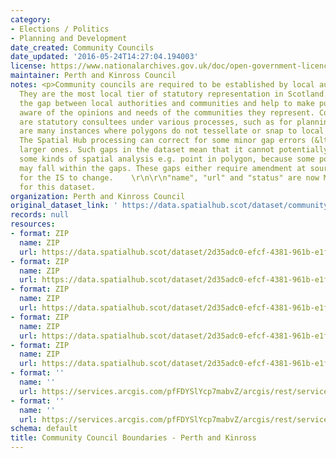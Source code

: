 ```yaml
---
category:
- Elections / Politics
- Planning and Development
date_created: Community Councils
date_updated: '2016-05-24T14:27:04.194003'
license: https://www.nationalarchives.gov.uk/doc/open-government-licence/version/3/
maintainer: Perth and Kinross Council
notes: <p>Community councils are required to be established by local authorities.
  They are the most local tier of statutory representation in Scotland. They bridge
  the gap between local authorities and communities and help to make public bodies
  aware of the opinions and needs of the communities they represent. Community councils
  are statutory consultees under various processes, such as for planning applications.\r\n\r\nThere
  are many instances where polygons do not tessellate or snap to local authority boundaries.
  The Spatial Hub processing can correct for some minor gap errors (&lt;5m) but not
  larger ones. Such gaps in the dataset mean that it cannot potentially be used for
  some kinds of spatial analysis e.g. point in polygon, because some point locations
  may fall within the gaps. These gaps either require amendment at source or approval
  for the IS to change.    \r\n\r\n"name", "url" and "status" are now MANDATORY fields
  for this dataset.                                                                                                                                                                                                                                                                                                                                                                                                                                                                                                                                                                                                                                                                                                                                                                                                                                                                                                                                                                                                                                                                                                                                                                                                                                                                                                                                                                                                                                                                                                                                                                                                                           </p>
organization: Perth and Kinross Council
original_dataset_link: ' https://data.spatialhub.scot/dataset/community_council_boundaries-pk'
records: null
resources:
- format: ZIP
  name: ZIP
  url: https://data.spatialhub.scot/dataset/2d35adc0-efcf-4381-961b-e1fcb0d6eda2/resource/e9840e97-fde3-44f1-bf4f-63f531fd6388/download/ccouncil_proposed_nov2010.zip
- format: ZIP
  name: ZIP
  url: https://data.spatialhub.scot/dataset/2d35adc0-efcf-4381-961b-e1fcb0d6eda2/resource/3f6ed64d-99de-4156-b0ba-ecea87b39c42/download/pkc_ccouncil_nov2019.zip
- format: ZIP
  name: ZIP
  url: https://data.spatialhub.scot/dataset/2d35adc0-efcf-4381-961b-e1fcb0d6eda2/resource/d1d04086-db29-45d2-86ae-a178a2e92584/download/ccouncil_jan2020.zip
- format: ZIP
  name: ZIP
  url: https://data.spatialhub.scot/dataset/2d35adc0-efcf-4381-961b-e1fcb0d6eda2/resource/16787052-d652-4ece-b7e7-753fd5ba6c38/download/pkc_ccouncil_jun2021.zip
- format: ZIP
  name: ZIP
  url: https://data.spatialhub.scot/dataset/2d35adc0-efcf-4381-961b-e1fcb0d6eda2/resource/3860abbe-8cf8-4cc8-9a98-6d3768f9b7ae/download/community_council_areas.zip
- format: ''
  name: ''
  url: https://services.arcgis.com/pfFDYSlYcp7mabvZ/arcgis/rest/services/Community_Councils/FeatureServer
- format: ''
  name: ''
  url: https://services.arcgis.com/pfFDYSlYcp7mabvZ/arcgis/rest/services/Community_Councils/FeatureServer
schema: default
title: Community Council Boundaries - Perth and Kinross
---
```

